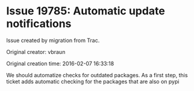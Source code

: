 # Issue 19785: Automatic update notifications

Issue created by migration from Trac.

Original creator: vbraun

Original creation time: 2016-02-07 16:33:18

We should automatize checks for outdated packages. As a first step, this ticket adds automatic checking for the packages that are also on pypi
